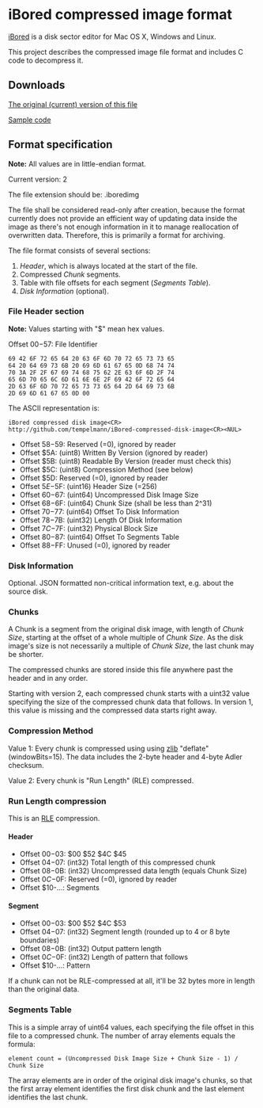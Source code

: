 # iBored compressed image format

[iBored](http://apps.tempel.org/iBored/) is a disk sector editor for Mac OS X, Windows and Linux.

This project describes the compressed image file format and includes C code to decompress it.

## Downloads

[The original (current) version of this file](http://apps.tempel.org/iBored/iBoredImg.html)

[Sample code](http://apps.tempel.org/iBored/iBoredImg.zip)


## Format specification

**Note:** All values are in little-endian format.

Current version: 2

The file extension should be: .iboredimg

The file shall be considered read-only after creation, because the format currently does not provide an efficient way of updating data inside the image as there's not enough information in it to manage reallocation of overwritten data. Therefore, this is primarily a format for archiving.

The file format consists of several sections:

1. *Header*, which is always located at the start of the file.
2. Compressed *Chunk* segments.
3. Table with file offsets for each segment (*Segments Table*).
4. *Disk Information* (optional).

### File Header section

**Note:** Values starting with "$" mean hex values.

Offset $00-$57: File Identifier

	69 42 6F 72 65 64 20 63 6F 6D 70 72 65 73 73 65	64 20 64 69 73 6B 20 69 6D 61 67 65 0D 68 74 74	70 3A 2F 2F 67 69 74 68 75 62 2E 63 6F 6D 2F 74	65 6D 70 65 6C 6D 61 6E 6E 2F 69 42 6F 72 65 64	2D 63 6F 6D 70 72 65 73 73 65 64 2D 64 69 73 6B	2D 69 6D 61 67 65 0D 00 
The ASCII representation is:
	iBored compressed disk image<CR>
	http://github.com/tempelmann/iBored-compressed-disk-image<CR><NUL>

* Offset $58-$59: Reserved (=0), ignored by reader
* Offset $5A: (uint8) Written By Version (ignored by reader)
* Offset $5B: (uint8) Readable By Version (reader must check this)
* Offset $5C: (uint8) Compression Method (see below)
* Offset $5D: Reserved (=0), ignored by reader
* Offset $5E-$5F: (uint16) Header Size (=256)
* Offset $60-$67: (uint64) Uncompressed Disk Image Size
* Offset $68-$6F: (uint64) Chunk Size (shall be less than 2^31)
* Offset $70-$77: (uint64) Offset To Disk Information
* Offset $78-$7B: (uint32) Length Of Disk Information
* Offset $7C-$7F: (uint32) Physical Block Size
* Offset $80-$87: (uint64) Offset To Segments Table
* Offset $88-$FF: Unused (=0), ignored by reader

### Disk Information

Optional. JSON formatted non-critical information text, e.g. about the source disk.

### Chunks

A Chunk is a segment from the original disk image, with length of *Chunk Size*, starting at the offset of a whole multiple of *Chunk Size*. As the disk image's size is not necessarily a multiple of *Chunk Size*, the last chunk may be shorter.

The compressed chunks are stored inside this file anywhere past the header and in any order.

Starting with version 2, each compressed chunk starts with a uint32 value specifying the size of the compressed chunk data that follows. In version 1, this value is missing and the compressed data starts right away.

### Compression Method

Value 1: Every chunk is compressed using using [zlib](http://zlib.net/) "deflate" (windowBits=15). The data includes the 2-byte header and 4-byte Adler checksum.

Value 2: Every chunk is "Run Length" (RLE) compressed.

### Run Length compression

This is an [RLE](https://en.wikipedia.org/wiki/Run-length_encoding) compression.

#### Header

* Offset $00-$03: $00 $52 $4C $45
* Offset $04-$07: (int32) Total length of this compressed chunk
* Offset $08-$0B: (int32) Uncompressed data length (equals Chunk Size)
* Offset $0C-$0F: Reserved (=0), ignored by reader
* Offset $10-...: Segments

#### Segment

* Offset $00-$03: $00 $52 $4C $53
* Offset $04-$07: (int32) Segment length (rounded up to 4 or 8 byte boundaries)
* Offset $08-$0B: (int32) Output pattern length
* Offset $0C-$0F: (int32) Length of pattern that follows
* Offset $10-...: Pattern

If a chunk can not be RLE-compressed at all, it'll be 32 bytes more in length than the original data.

### Segments Table

This is a simple array of uint64 values, each specifying the file offset in this file to a compressed chunk. The number of array elements equals the formula:

	element count = (Uncompressed Disk Image Size + Chunk Size - 1) / Chunk Size

The array elements are in order of the original disk image's chunks, so that the first array element identifies the first disk chunk and the last element identifies the last chunk.
